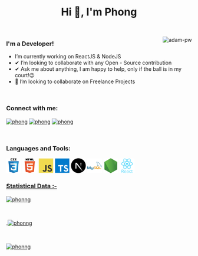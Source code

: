 <h1 align="center">Hi 👋, I'm Phong</h1>

<br>

<p><img align="right" src="https://github.com/rajput2107/rajput2107/blob/master/Assets/Developer.gif" alt="adam-pw" /></p>

### I'm a Developer!

- I’m currently working on ReactJS & NodeJS
- ✔ I’m looking to collaborate with any Open - Source contribution
- ✔ Ask me about anything, I am happy to help, only if the ball is in my court!😉
- 👯 I’m looking to collaborate on Freelance Projects

<br>

<h3 align="left">Connect with me:</h3>
<p align="left">
  <a href="https://www.linkedin.com/in/v%C5%A9-h%E1%BA%A3i-phong-6a6a6a234/" target="blank"><img align="center"
      src="https://raw.githubusercontent.com/rahuldkjain/github-profile-readme-generator/master/src/images/icons/Social/linked-in-alt.svg"
      alt="phong" height="30" width="40" /></a> 
  <a href="https://www.facebook.com/phonngggg/" target="blank"><img align="center"
      src="https://raw.githubusercontent.com/rahuldkjain/github-profile-readme-generator/master/src/images/icons/Social/facebook.svg"
      alt="phong" height="30" width="40" /></a> 
  <a href="mailto:vuhaiphong.work@gmail.com" target="blank"><img align="center"
      src="https://img.shields.io/badge/-Gmail-D14836?style=for-the-badge&logo=Gmail&logoColor=white"
      alt="phong" height="30" /></a> 
</p>

<br>

<h3 align="left">Languages and Tools:</h3>
<p align="left"> 
   <img
      src="https://raw.githubusercontent.com/devicons/devicon/master/icons/css3/css3-original-wordmark.svg" alt="css3"
      width="40" height="40" /> <img
      src="https://raw.githubusercontent.com/devicons/devicon/master/icons/html5/html5-original-wordmark.svg"
      alt="html5" width="40" height="40" /> <img
      src="https://raw.githubusercontent.com/devicons/devicon/master/icons/javascript/javascript-original.svg"
      alt="javascript" width="40" height="40" /> 
  <img
      src="https://raw.githubusercontent.com/devicons/devicon/master/icons/typescript/typescript-original.svg"
      alt="javascript" width="40" height="40" /> 
  <img
      src="https://raw.githubusercontent.com/devicons/devicon/master/icons/nextjs/nextjs-original.svg"
      alt="javascript" width="40" height="40" /> 
    <img
      src="https://raw.githubusercontent.com/devicons/devicon/master/icons/mysql/mysql-original-wordmark.svg"
      alt="mysql" width="40" height="40" />
    <img
      src="https://raw.githubusercontent.com/devicons/devicon/master/icons/nodejs/nodejs-original.svg"
      alt="nodejs" width="40" height="40" />
    <img
      src="https://raw.githubusercontent.com/devicons/devicon/master/icons/react/react-original-wordmark.svg"
      alt="react" width="40" height="40" /> </a> <a href="https://sass-lang.com" target="_blank" rel="noreferrer"> 

<br>

<h3>Statistical Data :-</h3>
<p><img align="center"
    src="https://github-readme-stats.vercel.app/api/top-langs?username=phonng&show_icons=true&locale=en&bg_color=0d1117&text_color=ffffff&layout=compact"
    alt="phonng" 
    bg_color=#808080/></p>

<br>

<p>&nbsp;<img align="center" src="https://github-readme-stats.vercel.app/api?username=phonng&show_icons=true&locale=en&bg_color=0d1117&text_color=ffffff&repo=convoychat"
    alt="phonng" /></p>

<br>

<p><img align="center" src="https://github-readme-streak-stats.herokuapp.com/?user=phonng&theme=dark&background=0d1117&date_format=M%20j%5B%2C%20Y%5D" alt="phonng" /></p>

<!-- <br>
<h3>Trophies :-</h3>
<p align="left"> <a href="https://github.com/ryo-ma/github-profile-trophy"><img
      src="https://github-profile-trophy.vercel.app/?username=phonng&bg_color=0d1117&text_color=ffffff" alt="phonng" /></a> </p> -->
      
<p align="left"> <a href="https://twitter.com/" target="blank"><img
      src="https://img.shields.io/twitter/follow/?logo=twitter&style=for-the-badge" alt="" /></a> </p>
